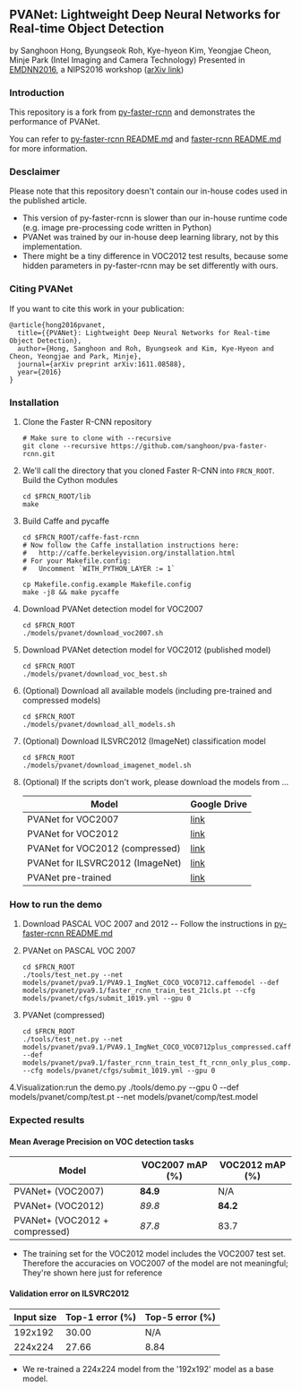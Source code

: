 ## PVANet: Lightweight Deep Neural Networks for Real-time Object Detection
by Sanghoon Hong, Byungseok Roh, Kye-hyeon Kim, Yeongjae Cheon, Minje Park (Intel Imaging and Camera Technology)
Presented in [EMDNN2016](http://allenai.org/plato/emdnn/), a NIPS2016 workshop ([arXiv link](https://arxiv.org/abs/1611.08588))

### Introduction

This repository is a fork from [py-faster-rcnn](https://github.com/rbgirshick/py-faster-rcnn) and demonstrates the performance of PVANet.

You can refer to [py-faster-rcnn README.md](https://github.com/rbgirshick/py-faster-rcnn/blob/master/README.md) and [faster-rcnn README.md](https://github.com/ShaoqingRen/faster_rcnn/blob/master/README.md) for more information.

### Desclaimer

Please note that this repository doesn't contain our in-house codes used in the published article.
- This version of py-faster-rcnn is slower than our in-house runtime code (e.g. image pre-processing code written in Python)
- PVANet was trained by our in-house deep learning library, not by this implementation.
- There might be a tiny difference in VOC2012 test results, because some hidden parameters in py-faster-rcnn may be set differently with ours.

### Citing PVANet

If you want to cite this work in your publication:
```
@article{hong2016pvanet,
  title={{PVANet}: Lightweight Deep Neural Networks for Real-time Object Detection},
  author={Hong, Sanghoon and Roh, Byungseok and Kim, Kye-Hyeon and Cheon, Yeongjae and Park, Minje},
  journal={arXiv preprint arXiv:1611.08588},
  year={2016}
}
```

### Installation
1. Clone the Faster R-CNN repository
    ```Shell
    # Make sure to clone with --recursive
    git clone --recursive https://github.com/sanghoon/pva-faster-rcnn.git
    ```

2. We'll call the directory that you cloned Faster R-CNN into `FRCN_ROOT`. Build the Cython modules
    ```Shell
    cd $FRCN_ROOT/lib
    make
    ```

3. Build Caffe and pycaffe
    ```Shell
    cd $FRCN_ROOT/caffe-fast-rcnn
    # Now follow the Caffe installation instructions here:
    #   http://caffe.berkeleyvision.org/installation.html
    # For your Makefile.config:
    #   Uncomment `WITH_PYTHON_LAYER := 1`

    cp Makefile.config.example Makefile.config
    make -j8 && make pycaffe
    ```

4. Download PVANet detection model for VOC2007
    ```Shell
    cd $FRCN_ROOT
    ./models/pvanet/download_voc2007.sh
    ```

5. Download PVANet detection model for VOC2012 (published model)
    ```Shell
    cd $FRCN_ROOT
    ./models/pvanet/download_voc_best.sh
    ```    
    
6. (Optional) Download all available models (including pre-trained and compressed models)
    ```Shell
    cd $FRCN_ROOT
    ./models/pvanet/download_all_models.sh
    ```

7. (Optional) Download ILSVRC2012 (ImageNet) classification model
    ```Shell
    cd $FRCN_ROOT
    ./models/pvanet/download_imagenet_model.sh
    ```

8. (Optional) If the scripts don't work, please download the models from ...

    |  Model | Google Drive |
    | ------ | ---- |
    | PVANet for VOC2007 | [link](https://drive.google.com/open?id=0Bw_6VpHzQoMVRGZOSEctOEVMLXc) |
    | PVANet for VOC2012 | [link](https://drive.google.com/open?id=0Bw_6VpHzQoMVa3M0Zm5zNnEtQUE) |
    | PVANet for VOC2012 (compressed) | [link](https://drive.google.com/open?id=0Bw_6VpHzQoMVZU1BdEJDZG5MVXM) |
    | PVANet for ILSVRC2012 (ImageNet) | [link](https://drive.google.com/open?id=0Bw_6VpHzQoMVTjctVVhjMXo1X3c) |
    | PVANet pre-trained | [link](https://drive.google.com/open?id=0Bw_6VpHzQoMVak5FVFBWU0Uyb3M) |

### How to run the demo

1. Download PASCAL VOC 2007 and 2012
-- Follow the instructions in [py-faster-rcnn README.md](https://github.com/rbgirshick/py-faster-rcnn#beyond-the-demo-installation-for-training-and-testing-models)

2. PVANet on PASCAL VOC 2007
    ```Shell
    cd $FRCN_ROOT
    ./tools/test_net.py --net models/pvanet/pva9.1/PVA9.1_ImgNet_COCO_VOC0712.caffemodel --def models/pvanet/pva9.1/faster_rcnn_train_test_21cls.pt --cfg models/pvanet/cfgs/submit_1019.yml --gpu 0
    ```

3. PVANet (compressed)
    ```Shell
    cd $FRCN_ROOT
    ./tools/test_net.py --net models/pvanet/pva9.1/PVA9.1_ImgNet_COCO_VOC0712plus_compressed.caffemodel --def models/pvanet/pva9.1/faster_rcnn_train_test_ft_rcnn_only_plus_comp.pt --cfg models/pvanet/cfgs/submit_1019.yml --gpu 0
    ```
 4.Visualization:run the demo.py 
 ./tools/demo.py --gpu 0 --def models/pvanet/comp/test.pt --net models/pvanet/comp/test.model
 

### Expected results

#### Mean Average Precision on VOC detection tasks

| Model     | VOC2007 mAP (%) | VOC2012 mAP (%) |
| --------- | ------- | ------- |
| PVANet+ (VOC2007) | **84.9** | N/A |
| PVANet+ (VOC2012) | *89.8* | **84.2** |
| PVANet+ (VOC2012 + compressed) | *87.8* | 83.7 | 
- The training set for the VOC2012 model includes the VOC2007 test set. Therefore the accuracies on VOC2007 of the model are not meaningful; They're shown here just for reference

#### Validation error on ILSVRC2012

| Input size | Top-1 error (%) | Top-5 error (%) |
| --- | --- | --- |
| 192x192 | 30.00 | N/A |
| 224x224 | 27.66 | 8.84 |
- We re-trained a 224x224 model from the '192x192' model as a base model.

